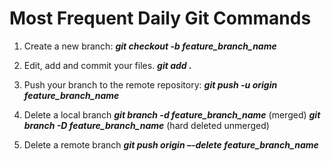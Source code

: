 # Most Frequent Daily Git Commands

1.	Create a new branch:
**_git checkout -b feature_branch_name_**

2.	Edit, add and commit your files.
**_git add ._**

3.	Push your branch to the remote repository:
**_git push -u origin feature_branch_name_**

4.	Delete a local branch
**_git branch -d feature_branch_name_**    (merged)
**_git branch -D feature_branch_name_**    (hard deleted unmerged)

5.	Delete a remote branch
**_git push origin –-delete feature_branch_name_**
